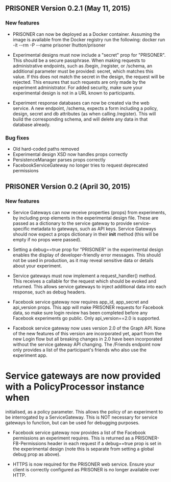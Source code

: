 ## PRISONER Version 0.2.1 (May 11, 2015)

### New features


* PRISONER can now be deployed as a Docker container. Assuming the image is
available from the Docker registry run the following:
docker run -it --rm -P --name prisoner lhutton/prisoner

* Experimental designs must now include a "secret" prop for "PRISONER". This
should be a secure passphrase. When making
requests to administrative endpoints, such as /begin, /register, or /schema, an
additional parameter must be provided: secret, which matches this value. If this
does not match the secret in the design, the request will be rejected. This
ensures that such requests are only made by the experiment administrator. For
added security, make sure your experimental design is not in a URL known to
participants. 

* Experiment response databases can now be created via the web service. A new
endpoint, /schema, expects a form including a policy, design, secret and db
attributes (as when calling /register). This will build the corresponding
schema, and will delete any data in that database already. 

### Bug fixes

* Old hard-coded paths removed
* Experimental design XSD now handles props correctly
* PersistenceManager parses props correctly
* FacebookServiceGateway no longer tries to request deprecated permissions



##  PRISONER Version 0.2 (April 30, 2015)

### New features

* Service Gateways can now receive properties (props) from experiments, by
including prop
elements in the experimental design file. These are passed as a dictionary to
the service gateway to provide service-specific metadata to gateways, such as
API keys. Service Gateways should now expect a props dictionary in their
__init__ method (this will be empty if no props were passed).

* Setting a debug==true prop for "PRISONER" in the experimental design enables
the display of developer-friendly error messages. This should not be used in
production, as it may reveal sensitive data or details about your experiment.

* Service gateways must now implement a request_handler() method. This
receives a callable for the request which should be evoked and returned. This
allows service gateways to inject additional data into each response, such as debug headers.

* Facebook service gateway now requires app_id, app_secret and api_version
props. This app will make PRISONER requests for Facebook data, so make sure
login review has been completed before any Facebook experiments go public. Only
api_version==2.0 is supported.

* Facebook service gateway now uses version 2.0 of the Graph API. None of the
new features of this version are incorporated yet, apart from the new Login flow
but all breaking changes in 2.0 have been incorporated without the service
gateway API changing. The /Friends endpoint  now only provides a list of the
participant's friends who also use the experiment app.

# Service gateways are now provided with a PolicyProcessor instance when
initialised, as a policy parameter. This allows the policy of an experiment to
be interrogated by a ServiceGateway. This is NOT necessary for service
gateways to function, but can be used for debugging purposes.

* Facebook service gateway now provides a list of the Facebook permissions an
experiment requires. This is returned as a PRISONER-FB-Permissions header in
each request if a debug==true prop is set in the experimental design (note
this is separate from setting a global debug prop as above).

* HTTPS is now required for the PRISONER web service. Ensure your client is
correctly configured as PRISONER is no longer available over HTTP.